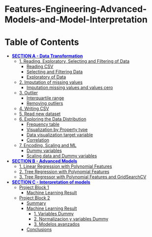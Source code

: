 # Features-Engineering-Advanced-Models-and-Model-Interpretation

<h1>Table of Contents<span class="tocSkip"></span></h1>
<div class="toc"><ul class="toc-item"><li><span><a href="#SECTION-A---Data-Transformation" data-toc-modified-id="SECTION-A---Data-Transformation-1"><span style="color: blue"><strong>SECTION A - Data Transformation</strong></span></a></span><ul class="toc-item"><li><span><a href="#1.-Reading,-Exploratory,-Selecting-and-Filtering-of-Data" data-toc-modified-id="1.-Reading,-Exploratory,-Selecting-and-Filtering-of-Data-1.1">1. Reading, Exploratory, Selecting and Filtering of Data</a></span><ul class="toc-item"><li><span><a href="#Reading-CSV" data-toc-modified-id="Reading-CSV-1.1.1">Reading CSV</a></span></li><li><span><a href="#Selecting-and-Filtering-Data" data-toc-modified-id="Selecting-and-Filtering-Data-1.1.2">Selecting and Filtering Data</a></span></li><li><span><a href="#Exploratory-of-Data" data-toc-modified-id="Exploratory-of-Data-1.1.3">Exploratory of Data</a></span></li></ul></li><li><span><a href="#2.-Imputation-of-missing-values" data-toc-modified-id="2.-Imputation-of-missing-values-1.2">2. Imputation of missing values</a></span><ul class="toc-item"><li><span><a href="#Imputation-missing-values-and-values-cero" data-toc-modified-id="Imputation-missing-values-and-values-cero-1.2.1">Imputation missing values and values cero</a></span></li></ul></li><li><span><a href="#3.-Outlier" data-toc-modified-id="3.-Outlier-1.3">3. Outlier</a></span><ul class="toc-item"><li><span><a href="#Interquartile-range" data-toc-modified-id="Interquartile-range-1.3.1">Interquartile range</a></span></li><li><span><a href="#Removing-outliers" data-toc-modified-id="Removing-outliers-1.3.2">Removing outliers</a></span></li></ul></li><li><span><a href="#4.-Writing-CSV" data-toc-modified-id="4.-Writing-CSV-1.4">4. Writing CSV</a></span></li><li><span><a href="#5.-Read-new-dataset" data-toc-modified-id="5.-Read-new-dataset-1.5">5. Read new dataset</a></span></li><li><span><a href="#6.-Exploring-the-Data-Distribution" data-toc-modified-id="6.-Exploring-the-Data-Distribution-1.6">6. Exploring the Data Distribution</a></span><ul class="toc-item"><li><span><a href="#Frequency-table" data-toc-modified-id="Frequency-table-1.6.1">Frequency table</a></span></li><li><span><a href="#Visualization-by-Property-type" data-toc-modified-id="Visualization-by-Property-type-1.6.2">Visualization by Property type</a></span></li><li><span><a href="#Data-visualization-target-variable" data-toc-modified-id="Data-visualization-target-variable-1.6.3">Data visualization target variable</a></span></li><li><span><a href="#Correlation" data-toc-modified-id="Correlation-1.6.4">Correlation</a></span></li></ul></li><li><span><a href="#7.-Encoding,-Scaling-and-ML" data-toc-modified-id="7.-Encoding,-Scaling-and-ML-1.7">7. Encoding, Scaling and ML</a></span><ul class="toc-item"><li><span><a href="#Dummy-variables" data-toc-modified-id="Dummy-variables-1.7.1">Dummy variables</a></span></li><li><span><a href="#Scaling-data-and-Dummy-variables" data-toc-modified-id="Scaling-data-and-Dummy-variables-1.7.2">Scaling data and Dummy variables</a></span></li></ul></li></ul></li><li><span><a href="#SECTION-B---Advanced-Models" data-toc-modified-id="SECTION-B---Advanced-Models-2"><span style="color: blue"><strong>SECTION B - Advanced Models</strong></span></a></span><ul class="toc-item"><li><span><a href="#1.-Linear-Regression-with-Polynomial-Features" data-toc-modified-id="1.-Linear-Regression-with-Polynomial-Features-2.1">1. Linear Regression with Polynomial Features</a></span></li><li><span><a href="#2.-Tree-Regression-with-Polynomial-Features" data-toc-modified-id="2.-Tree-Regression-with-Polynomial-Features-2.2">2. Tree Regression with Polynomial Features</a></span></li><li><span><a href="#3.--Tree-Regressor-with-Polynomial-Features-and-GridSearchCV" data-toc-modified-id="3.--Tree-Regressor-with-Polynomial-Features-and-GridSearchCV-2.3">3.  Tree Regressor with Polynomial Features and GridSearchCV</a></span></li></ul></li><li><span><a href="#SECTION-C---Interpretation-of-models" data-toc-modified-id="SECTION-C---Interpretation-of-models-3"><span style="color: blue"><strong>SECTION C - Interpretation of models</strong></span></a></span><ul class="toc-item"><li><span><a href="#Project-Block-1" data-toc-modified-id="Project-Block-1-3.1">Project Block 1</a></span><ul class="toc-item"><li><span><a href="#Machine-Learning-Result" data-toc-modified-id="Machine-Learning-Result-3.1.1">Machine Learning Result</a></span></li></ul></li><li><span><a href="#Project-Block-2" data-toc-modified-id="Project-Block-2-3.2">Project Block 2</a></span><ul class="toc-item"><li><span><a href="#Summary" data-toc-modified-id="Summary-3.2.1">Summary</a></span></li><li><span><a href="#Machine-Learning-Result" data-toc-modified-id="Machine-Learning-Result-3.2.2">Machine Learning Result</a></span><ul class="toc-item"><li><span><a href="#1.-Variables-Dummy" data-toc-modified-id="1.-Variables-Dummy-3.2.2.1">1. Variables Dummy</a></span></li><li><span><a href="#2.-Normalizacion-y-variables-Dummy" data-toc-modified-id="2.-Normalizacion-y-variables-Dummy-3.2.2.2">2. Normalizacion y variables Dummy</a></span></li><li><span><a href="#3.-Modelos-avanzados" data-toc-modified-id="3.-Modelos-avanzados-3.2.2.3">3. Modelos avanzados</a></span></li></ul></li><li><span><a href="#Conclusions" data-toc-modified-id="Conclusions-3.2.3">Conclusions</a></span></li></ul></li></ul></li></ul></div>
